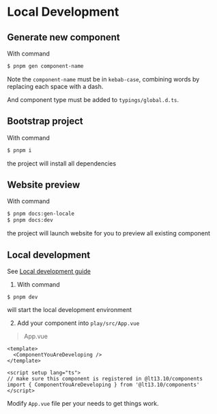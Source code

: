 # Local Development

## Generate new component

With command

```bash
$ pnpm gen component-name
```

Note the `component-name` must be in `kebab-case`, combining words by replacing each space with a dash.

And component type must be added to `typings/global.d.ts`.

## Bootstrap project

With command

```bash
$ pnpm i
```

the project will install all dependencies

## Website preview

With command

```bash
$ pnpm docs:gen-locale
$ pnpm docs:dev
```

the project will launch website for you to preview all existing component

## Local development

See [Local development guide](https://github.com/element-plus/element-plus/CONTRIBUTING.md)

1. With command

```shell
$ pnpm dev
```

will start the local development environment

2. Add your component into `play/src/App.vue`

> App.vue

```vue
<template>
  <ComponentYouAreDeveloping />
</template>

<script setup lang="ts">
// make sure this component is registered in @lt13.10/components
import { ComponentYouAreDeveloping } from '@lt13.10/components'
</script>
```

Modify `App.vue` file per your needs to get things work.
